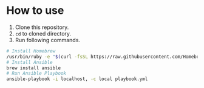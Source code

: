 # How to use

1. Clone this repository.
2. `cd` to cloned directory.
2. Run following commands.
```sh
# Install Homebrew
/usr/bin/ruby -e "$(curl -fsSL https://raw.githubusercontent.com/Homebrew/install/master/install)"
# Install Ansible
brew install ansible
# Run Ansible Playbook
ansible-playbook -i localhost, -c local playbook.yml
```

